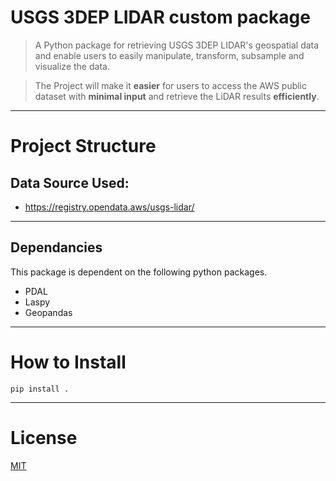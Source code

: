 # USGS 3DEP LIDAR custom package


> A Python package for retrieving  USGS 3DEP LIDAR's geospatial data and enable users to easily manipulate, transform, subsample and visualize the data.

>The Project will make it **easier** for users to access the AWS public dataset with **minimal input** and retrieve the LiDAR results **efficiently**.


<hr>

# <a name='struct'></a>Project Structure
## Data Source Used:
- https://registry.opendata.aws/usgs-lidar/

<hr>

## Dependancies
This package is dependent on the following python packages.
* PDAL
* Laspy
* Geopandas

<hr>

# <a name='install'></a>How to Install
```
pip install .
```

<hr>

# <a name='license'></a>License
[MIT](https://github.com/bereketkibru/USGS_3DEP_LIDAR_custom_package/blob/main/LICENSE)





